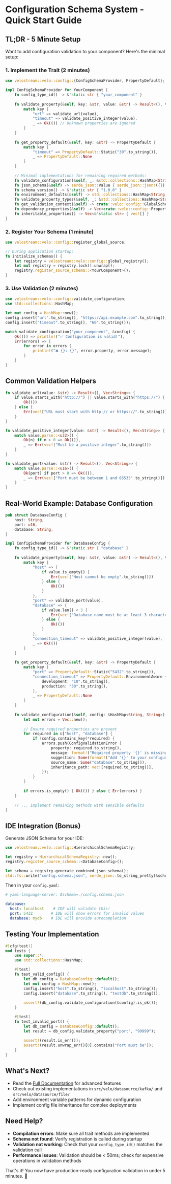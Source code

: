 # Configuration Schema System - Quick Start Guide

## TL;DR - 5 Minute Setup

Want to add configuration validation to your component? Here's the minimal setup:

### 1. Implement the Trait (2 minutes)

```rust
use velostream::velo::config::{ConfigSchemaProvider, PropertyDefault};

impl ConfigSchemaProvider for YourComponent {
    fn config_type_id() -> &'static str { "your_component" }
    
    fn validate_property(&self, key: &str, value: &str) -> Result<(), Vec<String>> {
        match key {
            "url" => validate_url(value),
            "timeout" => validate_positive_integer(value),
            _ => Ok(()) // Unknown properties are ignored
        }
    }
    
    fn get_property_default(&self, key: &str) -> PropertyDefault {
        match key {
            "timeout" => PropertyDefault::Static("30".to_string()),
            _ => PropertyDefault::None
        }
    }
    
    // Minimal implementations for remaining required methods:
    fn validate_configuration(&self, _: &std::collections::HashMap<String, String>) -> crate::velo::config::ConfigValidationResult<()> { Ok(()) }
    fn json_schema(&self) -> serde_json::Value { serde_json::json!({}) }
    fn schema_version() -> &'static str { "1.0.0" }
    fn environment_defaults(&self) -> std::collections::HashMap<String, String> { std::collections::HashMap::new() }
    fn validate_property_types(&self, _: &std::collections::HashMap<String, String>) -> crate::velo::config::ConfigValidationResult<()> { Ok(()) }
    fn get_validation_context(&self) -> crate::velo::config::GlobalSchemaContext { crate::velo::config::GlobalSchemaContext::Development }
    fn dependency_properties(&self) -> Vec<crate::velo::config::PropertyValidation> { vec![] }
    fn inheritable_properties() -> Vec<&'static str> { vec![] }
}
```

### 2. Register Your Schema (1 minute)

```rust
use velostream::velo::config::register_global_source;

// During application startup:
fn initialize_schemas() {
    let registry = velostream::velo::config::global_registry();
    let mut registry = registry.lock().unwrap();
    registry.register_source_schema::<YourComponent>();
}
```

### 3. Use Validation (2 minutes)

```rust
use velostream::velo::config::validate_configuration;
use std::collections::HashMap;

let mut config = HashMap::new();
config.insert("url".to_string(), "https://api.example.com".to_string());
config.insert("timeout".to_string(), "60".to_string());

match validate_configuration("your_component", &config) {
    Ok(()) => println!("✅ Configuration is valid!"),
    Err(errors) => {
        for error in errors {
            println!("❌ {}: {}", error.property, error.message);
        }
    }
}
```

## Common Validation Helpers

```rust
fn validate_url(value: &str) -> Result<(), Vec<String>> {
    if value.starts_with("http://") || value.starts_with("https://") {
        Ok(())
    } else {
        Err(vec!["URL must start with http:// or https://".to_string()])
    }
}

fn validate_positive_integer(value: &str) -> Result<(), Vec<String>> {
    match value.parse::<u32>() {
        Ok(n) if n > 0 => Ok(()),
        _ => Err(vec!["Must be a positive integer".to_string()])
    }
}

fn validate_port(value: &str) -> Result<(), Vec<String>> {
    match value.parse::<u16>() {
        Ok(port) if port > 0 => Ok(()),
        _ => Err(vec!["Port must be between 1 and 65535".to_string()])
    }
}
```

## Real-World Example: Database Configuration

```rust
pub struct DatabaseConfig {
    host: String,
    port: u16,
    database: String,
}

impl ConfigSchemaProvider for DatabaseConfig {
    fn config_type_id() -> &'static str { "database" }
    
    fn validate_property(&self, key: &str, value: &str) -> Result<(), Vec<String>> {
        match key {
            "host" => {
                if value.is_empty() {
                    Err(vec!["Host cannot be empty".to_string()])
                } else {
                    Ok(())
                }
            },
            "port" => validate_port(value),
            "database" => {
                if value.len() < 3 {
                    Err(vec!["Database name must be at least 3 characters".to_string()])
                } else {
                    Ok(())
                }
            },
            "connection_timeout" => validate_positive_integer(value),
            _ => Ok(())
        }
    }
    
    fn get_property_default(&self, key: &str) -> PropertyDefault {
        match key {
            "port" => PropertyDefault::Static("5432".to_string()),
            "connection_timeout" => PropertyDefault::EnvironmentAware {
                development: "10".to_string(),
                production: "30".to_string(),
            },
            _ => PropertyDefault::None
        }
    }
    
    fn validate_configuration(&self, config: &HashMap<String, String>) -> ConfigValidationResult<()> {
        let mut errors = Vec::new();
        
        // Ensure required properties are present
        for required in &["host", "database"] {
            if !config.contains_key(*required) {
                errors.push(ConfigValidationError {
                    property: required.to_string(),
                    message: format!("Required property '{}' is missing", required),
                    suggestion: Some(format!("Add '{}' to your configuration", required)),
                    source_name: Some("database".to_string()),
                    inheritance_path: vec![required.to_string()],
                });
            }
        }
        
        if errors.is_empty() { Ok(()) } else { Err(errors) }
    }
    
    // ... implement remaining methods with sensible defaults
}
```

## IDE Integration (Bonus)

Generate JSON Schema for your IDE:

```rust
use velostream::velo::config::HierarchicalSchemaRegistry;

let registry = HierarchicalSchemaRegistry::new();
registry.register_source_schema::<DatabaseConfig>();

let schema = registry.generate_combined_json_schema();
std::fs::write("config.schema.json", serde_json::to_string_pretty(&schema)?)?;
```

Then in your `config.yaml`:

```yaml
# yaml-language-server: $schema=./config.schema.json

database:
  host: localhost    # IDE will validate this!
  port: 5432        # IDE will show errors for invalid values
  database: mydb    # IDE will provide autocompletion
```

## Testing Your Implementation

```rust
#[cfg(test)]
mod tests {
    use super::*;
    use std::collections::HashMap;

    #[test]
    fn test_valid_config() {
        let db_config = DatabaseConfig::default();
        let mut config = HashMap::new();
        config.insert("host".to_string(), "localhost".to_string());
        config.insert("database".to_string(), "testdb".to_string());
        
        assert!(db_config.validate_configuration(&config).is_ok());
    }

    #[test]
    fn test_invalid_port() {
        let db_config = DatabaseConfig::default();
        let result = db_config.validate_property("port", "99999");
        
        assert!(result.is_err());
        assert!(result.unwrap_err()[0].contains("Port must be"));
    }
}
```

## What's Next?

- Read the [Full Documentation](./CONFIGURATION_SCHEMA_SYSTEM.md) for advanced features
- Check out existing implementations in `src/velo/datasource/kafka/` and `src/velo/datasource/file/`  
- Add environment variable patterns for dynamic configuration
- Implement config file inheritance for complex deployments

## Need Help?

- **Compilation errors**: Make sure all trait methods are implemented
- **Schema not found**: Verify registration is called during startup  
- **Validation not working**: Check that your `config_type_id()` matches the validation call
- **Performance issues**: Validation should be < 50ms; check for expensive operations in validation methods

That's it! You now have production-ready configuration validation in under 5 minutes. 🚀
